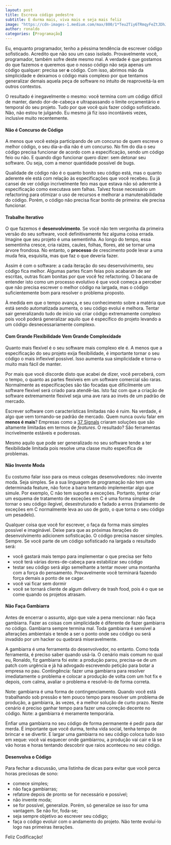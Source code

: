```yaml
---
layout: post
title: Escreva código pedestre
subtitle: E durma mais, viva mais e seja mais feliz
image: "https://cdn-images-1.medium.com/max/800/1*Teu2Tiy6TRmqyFeZtJDhJQ.jpeg"
author: ronaldo
categories: [Programação]
---
```


Eu, enquanto programador, tenho a péssima tendência de escrever código
sofisticado. Acredito que não sou um caso isolado. Provavelmente você,
programador, também sofre deste mesmo mal. A verdade é que gostamos do que
fazemos e queremos que o nosso código não seja apenas um código qualquer:
precisa ser **o** código. Com isso, abrimos mão da simplicidade e deixamos o
código mais complexo por que tentamos generalizar demais aquela peça de software
no intuito de reaproveitá-la em outros contextos.

O resultado é inegavelmente o mesmo: você termina com um código difícil de
manter, dando dor-de-cabeça e ultrapassando o limite orçamentário e temporal do
seu projeto. Tudo por que você quis fazer código sofisticado. Não, não estou te
julgando. Eu mesmo já fiz isso incontáveis vezes, inclusive muito recentemente.

#### Não é Concurso de Código

A menos que você esteja participando de um concurso de quem escreve o melhor
código, o seu dia-a-dia não é um concurso. No fim do dia o seu código precisa
funcionar de acordo com a especificação, sendo um código feio ou não. E quando
digo funcionar quero dizer: sem detonar seu software. Ou seja, com a menor
quantidade possível de bugs.

Qualidade de código não é o quanto bonito seu código está, mas o quanto aderente
ele está com relação às especificações que você recebeu. Eu já cansei de ver
código incrivelmente feio mas que estava não só aderente à especificação como
executava sem falhas. Talvez fosse necessário um refactoring para otimizar o uso
de recursos e melhorar a manutenabilidade do código. Porém, o código não precisa
ficar bonito de primeira: ele precisa funcionar.

#### Trabalhe Iterativo

O que fazemos é **desenvolvimento**. Se você não tem vergonha da primeira versão
do seu software, você definitivamente fez alguma coisa errada. Imagine que seu
projeto é uma sementinha. Ao longo do tempo, essa sementinha cresce, cria
raízes, caules, folhas, flores, até se tornar uma árvore frondosa. No entanto, o
**processo** de crescimento pode levar a uma muda feia, esquisita, mas que faz o
que deveria fazer.

Assim é com o software: a cada iteração do seu desenvolvimento, seu código fica
melhor. Algumas partes ficam feias pois acabaram de ser escritas, outras ficam
bonitas por que você fez refactoring. O bacana de entender isto como um processo
evolutivo é que você começa a perceber que não precisa escrever o melhor código
na largada, mas o código suficientemente bom para resolver o problema proposto.

À medida em que o tempo avança, e seu conhecimento sobre a matéria que está
sendo automatizada aumenta, o seu código evolui e melhora. Tentar sair
generalizando tudo de início vai criar código extremamente complexo pois você
poderá generalizar aquilo que é específico do projeto levando a um código
desnecessariamente complexo.

#### Com Grande Flexibilidade Vem Grande Complexidade

Quanto mais flexível é o seu software mais complexo ele é. A menos que a
especificação do seu projeto exija flexibilidade, é importante tornar o seu
código o mais inflexível possível. Isso aumenta sua simplicidade e torna-o muito
mais fácil de manter.

Por mais que você discorde disto que acabei de dizer, você perceberá, com o
tempo, o quanto as partes flexíveis em um software comercial são raras.
Normalmente as especificações são tão focadas que dificilmente um software
flexível será criado para atendê-las. Isto faz com que a criação de software
extremamente flexível seja uma ave rara ao invés de um padrão de mercado.

Escrever software com características limitadas não é ruim. Na verdade, é algo
que vem tornando-se padrão de mercado. Quem nunca ouviu falar em **menos é
mais**? Empresas como a [37 Signals](http://37signals.com) criaram soluções que
são altamente limitadas em termos de *features*. O resultado? São ferramentas
incrivelmente estáveis e poderosas.

Mesmo aquilo que pode ser generalizado no seu software tende a ter flexibilidade
limitada pois resolve uma classe muito específica de problemas.

#### Não Invente Moda

Eu costumo falar isso para os meus colegas desenvolvedores: não invente moda.
Seja simples. Se a sua linguagem de programação não tem uma determinada feature,
não force a barra tentando implementar algo que simule. Por exemplo, C não tem
suporte a exceções. Portanto, tentar criar um esquema de tratamento de exceções
em C é uma forma simples de tornar o seu código ilegível, desestruturado e
fadado a erros (tratamento de exceções em C normalmente leva ao uso de *goto*, o
que torna o seu código um pesadelo).

Qualquer coisa que você for escrever, o faça da forma mais simples possível e
imaginável. Deixe para que as próximas iterações do desenvolvimento adicionem
sofisticação. O código precisa nascer simples. Sempre. Se você parte de um
código sofisticado na largada o resultado será:

-   você gastará mais tempo para implementar o que precisa ser feito
-   você terá várias dores-de-cabeça para estabilizar seu código
-   testar seu código será algo semelhante a tentar mover uma montanha com a
    força do pensamento. Provavelmente você terminará fazendo força demais a
    ponto de se cagar.
-   você vai ficar sem dormir
-   você se tornará cliente de algum delivery de trash food, pois é o que se
    come quando os projetos atrasam.

#### Não Faça Gambiarra

Antes de encerrar o assunto, algo que vale a pena mencionar: não faça gambiarra.
Fazer as coisas com simplicidade é diferente de fazer gambiarra no código.
Gambiarra sempre termina mal. Toda gambiarra é sensível a alterações ambientais
e tende a ser o ponto onde seu código ou será invadido por um hacker ou quebrará
miseravelmente.

A gambiarra é uma ferramenta do desenvolvedor, no entanto. Como toda ferramenta,
é preciso saber quando usá-la. O cenário mais comum no qual eu, Ronaldo, fiz
gambiarra foi este: a produção parou, precisa-se de um patch com urgência e já
há advogado escrevendo petição para botar a empresa no pau. Contingência: fazer
uma gambiarra para resolver imediatamente o problema e colocar a produção de
volta com um hot fix e depois, com calma, avaliar o problema e resolvê-lo de
forma correta.

Note: gambiarra é uma forma de contingenciamento. Quando você está trabalhando
sob pressão e tem pouco tempo para resolver um problema de produção, a
gambiarra, às vezes, é a melhor solução de curto prazo. Neste cenário é preciso
ganhar tempo para fazer uma correção decente no código. Note: a gambiarra é
meramente temporária.

Enfiar uma gambiarra no seu código de forma permanente é pedir para dar merda. É
importante que você durma, tenha vida social, tenha tempo de brincar e se
divertir. E largar uma gambiarra no seu código coloca tudo isso em xeque: você
vai esquecer onde gambiarrou, a produção vai cair e lá se vão horas e horas
tentando descobrir que raios aconteceu no seu código.

#### Desenvolva o Código

Para fechar a discussão, uma listinha de dicas para evitar que você perca horas
preciosas de sono:

-   comece simples;
-   não faça gambiarras;
-   refatore depois de pronto se for necessário e possível;
-   não invente moda;
-   se for possível, generalize. Porém, só generalize se isso for uma vantagem.
    Se não for, foda-se;
-   seja sempre objetivo ao escrever seu código;
-   faça o código evoluir com o andamento do projeto. Não tente evoluí-lo logo
    nas primeiras iterações.

Feliz Codificação!
